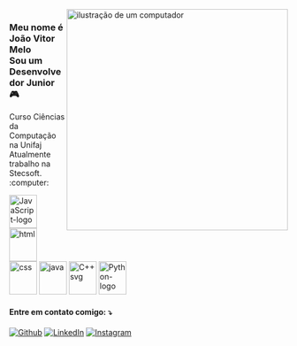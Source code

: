 <img src="https://github.com/user-attachments/assets/84e120b3-7691-4de5-bc7d-97622e49235f" alt="ilustração de um computador" min-width="400px" max-width="400px" width="400px" align="right">

### Meu nome é João Vitor Melo <br> Sou um Desenvolvedor Junior :video_game:
<p align="left">
  Curso Ciências da Computação na Unifaj <br>
  Atualmente trabalho na Stecsoft. :computer:
</p>

<div style="display: inline_block">
  <img width="50" height="60" alt="JavaScript-logo" src="https://github.com/user-attachments/assets/05419d56-6b8b-4964-a8ed-43dedb87d914" />
  <img width="50" height="60" alt="html" src="https://github.com/user-attachments/assets/617ec90c-4033-4f62-a99b-e93581fea583" />
  <img width="50" height="60" alt="css" src="https://github.com/user-attachments/assets/cf23123d-8cb7-4f7a-9733-35ffb9942e4d" />
  <img width="50" height="60" alt="java" src="https://github.com/user-attachments/assets/de520718-6e13-42c9-bd56-32ccc1279a64" />
  <img width="50" height="60" alt="C++ svg" src="https://github.com/user-attachments/assets/7fe31eaa-efaa-458b-b285-b8560b9f4024" /> 
  <img width="50" height="60" alt="Python-logo svg" src="https://github.com/user-attachments/assets/2647d29f-c87e-4a98-ad3b-19dc7c9e97d5" />
</div>


#### Entre em contato comigo: :arrow_heading_down:
<p align="left">
  <a href="https://github.com/jvmelo0" title="Github">
  <img src="https://img.shields.io/badge/GitHub-%23121011.svg?logo=github&logoColor=white" alt="Github"/></a>
  <a href="https://www.linkedin.com/in/jvofmelo/" title="LinkedIn">
  <img src="https://img.shields.io/badge/-Linkedin-0e76a8?style=flat-square&logo=Linkedin&logoColor=white" alt="LinkedIn"/></a>
  <a href="https://www.instagram.com/jvomelo/" title="Instagram">
  <img src="https://img.shields.io/badge/-Instagram-DF0174?style=flat-square&labelColor=DF0174&logo=instagram&logoColor=white" alt="Instagram"/></a>
</p>

